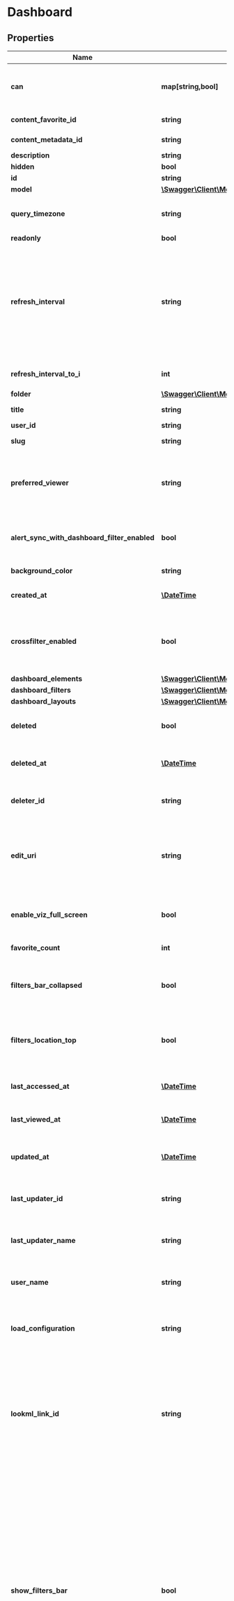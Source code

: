 # Dashboard

## Properties
Name | Type | Description | Notes
------------ | ------------- | ------------- | -------------
**can** | **map[string,bool]** | Operations the current user is able to perform on this object | [optional] 
**content_favorite_id** | **string** | Content Favorite Id | [optional] 
**content_metadata_id** | **string** | Id of content metadata | [optional] 
**description** | **string** | Description | [optional] 
**hidden** | **bool** | Is Hidden | [optional] 
**id** | **string** | Unique Id | [optional] 
**model** | [**\Swagger\Client\Model\LookModel**](LookModel.md) | Model | [optional] 
**query_timezone** | **string** | Timezone in which the Dashboard will run by default. | [optional] 
**readonly** | **bool** | Is Read-only | [optional] 
**refresh_interval** | **string** | Refresh Interval, as a time duration phrase like \&quot;2 hours 30 minutes\&quot;. A number with no time units will be interpreted as whole seconds. | [optional] 
**refresh_interval_to_i** | **int** | Refresh Interval in milliseconds | [optional] 
**folder** | [**\Swagger\Client\Model\FolderBase**](FolderBase.md) | Folder | [optional] 
**title** | **string** | Dashboard Title | [optional] 
**user_id** | **string** | Id of User | [optional] 
**slug** | **string** | Content Metadata Slug | [optional] 
**preferred_viewer** | **string** | The preferred route for viewing this dashboard (ie: dashboards or dashboards-next) | [optional] 
**alert_sync_with_dashboard_filter_enabled** | **bool** | Enables alerts to keep in sync with dashboard filter changes | [optional] 
**background_color** | **string** | Background color | [optional] 
**created_at** | [**\DateTime**](\DateTime.md) | Time that the Dashboard was created. | [optional] 
**crossfilter_enabled** | **bool** | Enables crossfiltering in dashboards - only available in dashboards-next (beta) | [optional] 
**dashboard_elements** | [**\Swagger\Client\Model\DashboardElement[]**](DashboardElement.md) | Elements | [optional] 
**dashboard_filters** | [**\Swagger\Client\Model\DashboardFilter[]**](DashboardFilter.md) | Filters | [optional] 
**dashboard_layouts** | [**\Swagger\Client\Model\DashboardLayout[]**](DashboardLayout.md) | Layouts | [optional] 
**deleted** | **bool** | Whether or not a dashboard is &#39;soft&#39; deleted. | [optional] 
**deleted_at** | [**\DateTime**](\DateTime.md) | Time that the Dashboard was &#39;soft&#39; deleted. | [optional] 
**deleter_id** | **string** | Id of User that &#39;soft&#39; deleted the dashboard. | [optional] 
**edit_uri** | **string** | Relative path of URI of LookML file to edit the dashboard (LookML dashboard only). | [optional] 
**enable_viz_full_screen** | **bool** | Allow visualizations to be viewed in full screen mode | [optional] 
**favorite_count** | **int** | Number of times favorited | [optional] 
**filters_bar_collapsed** | **bool** | Sets the default state of the filters bar to collapsed or open | [optional] 
**filters_location_top** | **bool** | Sets the default state of the filters location to top(true) or right(false) | [optional] 
**last_accessed_at** | [**\DateTime**](\DateTime.md) | Time the dashboard was last accessed | [optional] 
**last_viewed_at** | [**\DateTime**](\DateTime.md) | Time last viewed in the Looker web UI | [optional] 
**updated_at** | [**\DateTime**](\DateTime.md) | Time that the Dashboard was most recently updated. | [optional] 
**last_updater_id** | **string** | Id of User that most recently updated the dashboard. | [optional] 
**last_updater_name** | **string** | Name of User that most recently updated the dashboard. | [optional] 
**user_name** | **string** | Name of User that created the dashboard. | [optional] 
**load_configuration** | **string** | configuration option that governs how dashboard loading will happen. | [optional] 
**lookml_link_id** | **string** | Links this dashboard to a particular LookML dashboard such that calling a **sync** operation on that LookML dashboard will update this dashboard to match. | [optional] 
**show_filters_bar** | **bool** | Show filters bar.  **Security Note:** This property only affects the *cosmetic* appearance of the dashboard, not a user&#39;s ability to access data. Hiding the filters bar does **NOT** prevent users from changing filters by other means. For information on how to set up secure data access control policies, see [Control User Access to Data](https://cloud.google.com/looker/docs/r/api/control-access) | [optional] 
**show_title** | **bool** | Show title | [optional] 
**folder_id** | **string** | Id of folder | [optional] 
**text_tile_text_color** | **string** | Color of text on text tiles | [optional] 
**tile_background_color** | **string** | Tile background color | [optional] 
**tile_text_color** | **string** | Tile text color | [optional] 
**title_color** | **string** | Title color | [optional] 
**view_count** | **int** | Number of times viewed in the Looker web UI | [optional] 
**appearance** | [**\Swagger\Client\Model\DashboardAppearance**](DashboardAppearance.md) | Dashboard visual settings only applicable to dashboards-next (beta) | [optional] 
**url** | **string** | Relative URL of the dashboard | [optional] 

[[Back to Model list]](../README.md#documentation-for-models) [[Back to API list]](../README.md#documentation-for-api-endpoints) [[Back to README]](../README.md)


